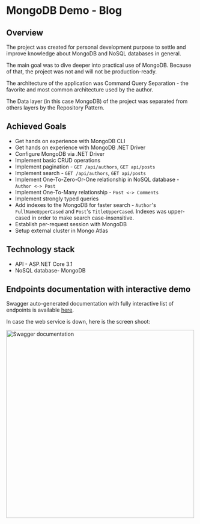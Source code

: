 # MongoDB Demo - Blog

## Overview

The project was created for personal development purpose to settle and improve knowledge about MongoDB and NoSQL databases in general.

The main goal was to dive deeper into practical use of MongoDB. Because of that, the project was not and will not be production-ready.

The architecture of the application was Command Query Separation - the favorite and most common architecture used by the author.

The Data layer (in this case MongoDB) of the project was separated from others layers by the Repository Pattern.

## Achieved Goals
- Get hands on experience with MongoDB CLI
- Get hands on experience with MongoDB .NET Driver
- Configure MongoDB via .NET Driver
- Implement basic CRUD operations
- Implement pagination - `GET /api/authors`, `GET api/posts`
- Implement search - `GET /api/authors`, `GET api/posts`
- Implement One-To-Zero-Or-One relationship in NoSQL database - `Author <-> Post`
- Implement One-To-Many relationship - `Post <-> Comments`
- Implement strongly typed queries
- Add indexes to the MongoDB for faster search - `Author`'s `FullNameUpperCased` and `Post`'s `TitleUpperCased`. Indexes was upper-cased in order to make search case-insensitive.
- Establish per-request session with MongoDB
- Setup external cluster in Mongo Atlas

## Technology stack
- API - ASP.NET Core 3.1
- NoSQL database- MongoDB

## Endpoints documentation with interactive demo
Swagger auto-generated documentation with fully interactive list of endpoints is available <a href="https://blog-m-malujdy.azurewebsites.net/swagger/index.html">here</a>.

In case the web service is down, here is the screen shoot:

<img src="https://i.ibb.co/f96XzGT/blog-api-doc.png" width="500px" alt="Swagger documentation"></img>